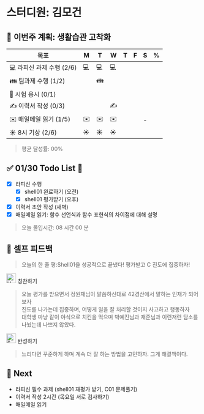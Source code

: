 # 스터디원: 김모건

## 🚀 이번주 계획: 생활습관 고착화

| 목표                      | M   | T   | W   | T   | F   | S   | %   |
| ------------------------- | --- | --- | --- | --- | --- | --- | --- |
| 💻 라피신 과제 수행 (2/6) | 💻  | 💻  | 💻  |     |     |     |     |
| 👪 팀과제 수행 (1/2)      |     | 👪  |     |     |     |     |     |
| 📜 시험 응시 (0/1)        |     |     |     |     |     |     |     |
| ✍️ 이력서 작성 (0/3)      |     |     | ✍️  |     |     |     |     |
| ✉️ 매일메일 읽기 (1/5)    | ✉️  | ✉️  | ✉️  |     |     | -   |     |
| ☀️ 8시 기상 (2/6)         | ☀️  | ☀️  | ☀️  |     |     |     |     |

> 평균 달성률: 00% <br>

## ✅ 01/30 Todo List 🌅

- [x] 라피신 수행
  - [x] shell01 완료하기 (오전)
  - [x] shell01 평가받기 (오후)
- [x] 이력서 초안 작성 (새벽)
- [x] 매일메일 읽기: 함수 선언식과 함수 표현식의 차이점에 대해 설명

> 오늘 몰입시간: 08 시간 00 분<br>

## 🎉 셀프 피드백

> 오늘의 한 줄 평:Shell01을 성공적으로 끝냈다! 평가받고 C 진도에 집중하자! <br>

<img src="https://raw.githubusercontent.com/Tarikul-Islam-Anik/Animated-Fluent-Emojis/master/Emojis/Smilies/Hugging%20Face.png" alt="Hugging Face" width="25" height="25"> 칭찬하기</img>

> 오늘 평가를 받으면서 정원재님이 말씀하신대로 42경산에서 말하는 인재가 되어 보자 <br>
> 진도를 나가는데 집중하며, 어떻게 일을 잘 처리할 것이지 사고하고 행동하자 <br>
> 대학생 마냥 같이 야식으로 치킨을 먹으며 박예진님과 재준님과 이런저런 담소를 나눴는데 나쁘지 않았다. <br>

<img src="https://raw.githubusercontent.com/Tarikul-Islam-Anik/Animated-Fluent-Emojis/master/Emojis/Smilies/Face%20with%20Monocle.png" alt="Face with Monocle" width="25" height="25"> 반성하기</img>

> 느리다면 꾸준하게 하며 계속 더 잘 하는 방법을 고민하자. 그게 해결책이다. <br>

## 🌱 Next

- 라피신 필수 과제 (shell01 재평가 받기, C01 문제풀기)
- 이력서 작성 2시간 (목요일 서로 검사하기)
- 매일메일 읽기
